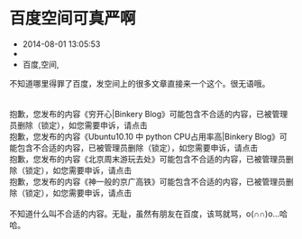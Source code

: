 # 百度空间可真严啊
- 2014-08-01 13:05:53
- 
- 百度,空间,

<div>不知道哪里得罪了百度，发空间上的很多文章直接来一个这个。很无语哦。</div><div><br /></div><div><br /></div><div>抱歉，您发布的内容《穷开心|Binkery Blog》可能包含不合适的内容，已被管理员删除（锁定），如您需要申诉，请点击&nbsp;</div><div>抱歉，您发布的内容《Ubuntu10.10 中 python CPU占用率高|Binkery Blog》可能包含不合适的内容，已被管理员删除（锁定），如您需要申诉，请点击&nbsp;</div><div>抱歉，您发布的内容《北京周末游玩去处》可能包含不合适的内容，已被管理员删除（锁定），如您需要申诉，请点击&nbsp;</div><div>抱歉，您发布的内容《神一般的京广高铁》可能包含不合适的内容，已被管理员删除（锁定），如您需要申诉，请点击&nbsp;</div><div><br /></div><div>不知道什么叫不合适的内容。无耻，虽然有朋友在百度，该骂就骂，o(∩∩)o...哈哈。</div>